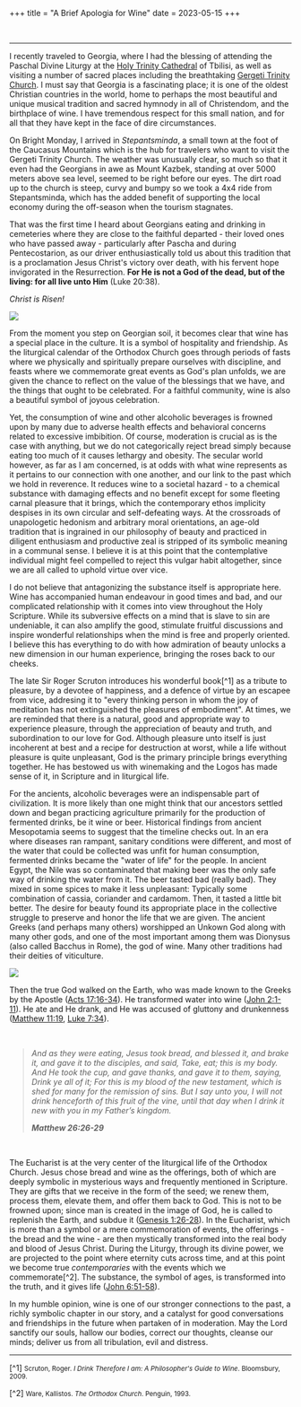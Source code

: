 +++
title = "A Brief Apologia for Wine"
date = 2023-05-15
+++

&nbsp;

---

I recently traveled to Georgia, where I had the blessing of attending the Paschal Divine Liturgy at the [Holy Trinity Cathedral](https://www.sinankurtulmus.net/pictures/travel/sameba-cathedral1.jpg) of Tbilisi, as well as visiting a number of sacred places including the breathtaking [Gergeti Trinity Church](https://www.sinankurtulmus.net/pictures/travel/gergeti-trinity-church.jpg).
I must say that Georgia is a fascinating place; it is one of the oldest Christian countries in the world, home to perhaps the most beautiful and unique musical tradition and sacred hymnody in all of Christendom, and the birthplace of wine.
I have tremendous respect for this small nation, and for all that they have kept in the face of dire circumstances.

On Bright Monday, I arrived in _Stepantsminda_, a small town at the foot of the Caucasus Mountains which is the hub for travelers who want to visit the Gergeti Trinity Church.
The weather was unusually clear, so much so that it even had the Georgians in awe as Mount Kazbek, standing at over 5000 meters above sea level, seemed to be right before our eyes.
The dirt road up to the church is steep, curvy and bumpy so we took a 4x4 ride from Stepantsminda, which has the added benefit of supporting the local economy during the off-season when the tourism stagnates.

That was the first time I heard about Georgians eating and drinking in cemeteries where they are close to the faithful departed - their loved ones who have passed away - particularly after Pascha and during Pentecostarion, as our driver enthusiastically told us about this tradition that is a proclamation Jesus Christ's victory over death, with his fervent hope invigorated in the Resurrection.
__For He is not a God of the dead, but of the living: for all live unto Him__ (Luke 20:38).

_Christ is Risen!_

<div class="text_img"><img src="/assets/images/blog/kazbek.jpg"></div>

From the moment you step on Georgian soil, it becomes clear that wine has a special place in the culture.
It is a symbol of hospitality and friendship.
As the liturgical calendar of the Orthodox Church goes through periods of fasts where we physically and spiritually prepare ourselves with discipline, and feasts where we commemorate great events as God's plan unfolds, we are given the chance to reflect on the value of the blessings that we have, and the things that ought to be celebrated.
For a faithful community, wine is also a beautiful symbol of joyous celebration.

Yet, the consumption of wine and other alcoholic beverages is frowned upon by many due to adverse health effects and behavioral concerns related to excessive imbibition.
Of course, moderation is crucial as is the case with anything, but we do not categorically reject bread simply because eating too much of it causes lethargy and obesity.
The secular world however, as far as I am concerned, is at odds with what wine represents as it pertains to our connection with one another, and our link to the past which we hold in reverence.
It reduces wine to a societal hazard - to a chemical substance with damaging effects and no benefit except for some fleeting carnal pleasure that it brings, which the contemporary ethos implicity despises in its own circular and self-defeating ways.
At the crossroads of unapologetic hedonism and arbitrary moral orientations, an age-old tradition that is ingrained in our philosophy of beauty and practiced in diligent enthusiasm and productive zeal is stripped of its symbolic meaning in a communal sense.
I believe it is at this point that the contemplative individual might feel compelled to reject this vulgar habit altogether, since we are all called to uphold virtue over vice.

I do not believe that antagonizing the substance itself is appropriate here.
Wine has accompanied human endeavour in good times and bad, and our complicated relationship with it comes into view throughout the Holy Scripture.
While its subversive effects on a mind that is slave to sin are undeniable, it can also amplify the good, stimulate fruitful discussions and inspire wonderful relationships when the mind is free and properly oriented.
I believe this has everything to do with how admiration of beauty unlocks a new dimension in our human experience, bringing the roses back to our cheeks.

The late Sir Roger Scruton introduces his wonderful book[^1] as a tribute to pleasure, by a devotee of happiness, and a defence of virtue by an escapee from vice, addresing it to "every thinking person in whom the joy of meditation has not extinguished the pleasures of embodiment".
At times, we are reminded that there is a natural, good and appropriate way to experience pleasure, through the appreciation of beauty and truth, and subordination to our love for God.
Although pleasure unto itself is just incoherent at best and a recipe for destruction at worst, while a life without pleasure is quite unpleasant, God is the primary principle brings everything together.
He has bestowed us with winemaking and the Logos has made sense of it, in Scripture and in liturgical life.

For the ancients, alcoholic beverages were an indispensable part of civilization.
It is more likely than one might think that our ancestors settled down and began practicing agriculture primarily for the production of fermented drinks, be it wine or beer.
Historical findings from ancient Mesopotamia seems to suggest that the timeline checks out.
In an era where diseases ran rampant, sanitary conditions were different, and most of the water that could be collected was unfit for human consumption, fermented drinks became the "water of life" for the people.
In ancient Egypt, the Nile was so contaminated that making beer was the only safe way of drinking the water from it.
The beer tasted bad (really bad).
They mixed in some spices to make it less unpleasant: Typically some combination of cassia, coriander and cardamom.
Then, it tasted a little bit better.
The desire for beauty found its appropriate place in the collective struggle to preserve and honor the life that we are given.
The ancient Greeks (and perhaps many others) worshipped an Unkown God along with many other gods, and one of the most important among them was Dionysus (also called Bacchus in Rome), the god of wine.
Many other traditions had their deities of viticulture.

<div class="text_img"><img src="/assets/images/blog/wine.jpg"></div>

Then the true God walked on the Earth, who was made known to the Greeks by the Apostle ([Acts 17:16-34](https://biblia.com/books/nkjv/Ac17.16-34)).
He transformed water into wine ([John 2:1-11](https://biblia.com/books/nkjv/Jn2.1-11)).
He ate and He drank, and He was accused of gluttony and drunkenness ([Matthew 11:19](https://biblia.com/books/nkjv/Mt11.19), [Luke 7:34](https://biblia.com/books/nkjv/Lk7.34)).

&nbsp;

> _And as they were eating, Jesus took bread, and blessed it, and brake it, and gave it to the disciples, and said, Take, eat; this is my body._
> _And He took the cup, and gave thanks, and gave it to them, saying, Drink ye all of it; For this is my blood of the new testament, which is shed for many for the remission of sins._
> _But I say unto you, I will not drink henceforth of this fruit of the vine, until that day when I drink it new with you in my Father’s kingdom._
>
> ___Matthew 26:26-29___

&nbsp;

The Eucharist is at the very center of the liturgical life of the Orthodox Church.
Jesus chose bread and wine as the offerings, both of which are deeply symbolic in mysterious ways and frequently mentioned in Scripture.
They are gifts that we receive in the form of the seed; we renew them, process them, elevate them, and offer them back to God.
This is not to be frowned upon; since man is created in the image of God, he is called to replenish the Earth, and subdue it ([Genesis 1:26-28](https://biblia.com/books/nkjv/Ge1.26-28)).
In the Eucharist, which is more than a symbol or a mere commemoration of events, the offerings - the bread and the wine - are then mystically transformed into the real body and blood of Jesus Christ.
During the Liturgy, through its divine power, we are projected to the point where eternity cuts across time, and at this point we become true _contemporaries_ with the events which we commemorate[^2].
The substance, the symbol of ages, is transformed into the truth, and it gives life ([John 6:51-58](https://biblia.com/books/nkjv/Jn6.51-58)).

In my humble opinion, wine is one of our stronger connections to the past, a richly symbolic chapter in our story, and a catalyst for good conversations and friendships in the future when partaken of in moderation.
May the Lord sanctify our souls, hallow our bodies, correct our thoughts, cleanse our minds; deliver us from all tribulation, evil and distress.

---

[^1] <small>Scruton, Roger. _I Drink Therefore I am: A Philosopher's Guide to Wine_. Bloomsbury, 2009.</small>

[^2] <small>Ware, Kallistos. _The Orthodox Church_. Penguin, 1993.</small>
